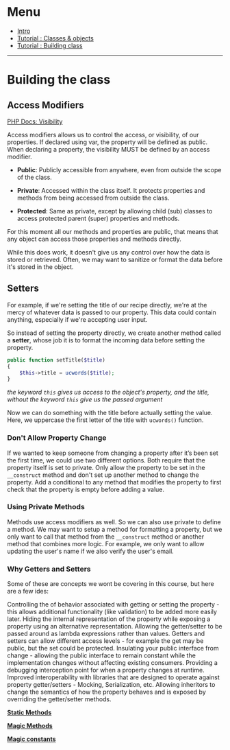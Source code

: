 # Menu

* [Intro](/02-the-hill/04-PHP/oop/)
* [Tutorial : Classes & objects](/02-the-hill/04-PHP/oop/tutorial/classes.md)
* [Tutorial : Building class](/02-the-hill/04-PHP/oop/tutorial/build-class.md)

---


# Building the class

## Access Modifiers

[PHP Docs: Visibility](https://www.php.net/manual/en/language.oop5.visibility.php)

Access modifiers allows us to control the access, or visibility, of our properties. If declared using var, the property will be defined as public. When declaring a property, the visibility MUST be defined by an access modifier.

* **Public**: Publicly accessible from anywhere, even from outside the scope of the class.

* **Private**: Accessed within the class itself. It protects properties and methods from being accessed from outside the class.

* **Protected**: Same as private, except by allowing child (sub) classes to access protected parent (super) properties and methods.  


For this moment all our methods and properties are public, that means that any object can access  those properties and methods directly.  

While this does work, it doesn't give us any control over how the data is stored or retrieved. Often, we may want to sanitize or format the data before it's stored in the object.


## Setters

For example, if we're setting the title of our recipe  directly, we're at the mercy of whatever data is passed to our property. This data could contain anything, especially if we're accepting user input.

So instead of setting the property directly, we create another method called a **setter**, whose job it is to format the incoming data before setting the property.

```php
public function setTitle($title)
{
	$this->title = ucwords($title);
}
```
*the keyword `this` gives us access to the object's property, and the title, without the keyword `this` give us the passed argument*

Now we can do something with the title before actually setting the value. Here, we uppercase the first letter of the title with `ucwords()` function.

### Don't Allow Property Change
If we wanted to keep someone from changing a property after it’s been set the first time, we could use two different options. Both require that the property itself is set to private. Only allow the property to be set in the `__construct` method and don't set up another method to change the property. Add a conditional to any method that modifies the property to first check that the property is empty before adding a value.

### Using Private Methods
Methods use access modifiers as well. So we can also use private to define a method. We may want to setup a method for formatting a property, but we only want to call that method from the `__construct` method or another method that combines more logic. For example, we only want to allow updating the user's name if we also verify the user's email.


### Why Getters and Setters

Some of these are concepts we wont be covering in this course, but here are a few ides:

Controlling the of behavior associated with getting or setting the property - this allows additional functionality (like validation) to be added more easily later.
Hiding the internal representation of the property while exposing a property using an alternative representation.
Allowing the getter/setter to be passed around as lambda expressions rather than values.
Getters and setters can allow different access levels - for example the get may be public, but the set could be protected.
Insulating your public interface from change - allowing the public interface to remain constant while the implementation changes without affecting existing consumers.
Providing a debugging interception point for when a property changes at runtime.
Improved interoperability with libraries that are designed to operate against property getter/setters - Mocking, Serialization, etc.
Allowing inheritors to change the semantics of how the property behaves and is exposed by overriding the getter/setter methods.

**[Static Methods](https://www.php.net/manual/en/language.oop5.static.php)**

**[Magic Methods](https://www.php.net/manual/en/language.oop5.magic.php)**

**[Magic constants](https://www.php.net/manual/en/language.constants.predefined.php)**